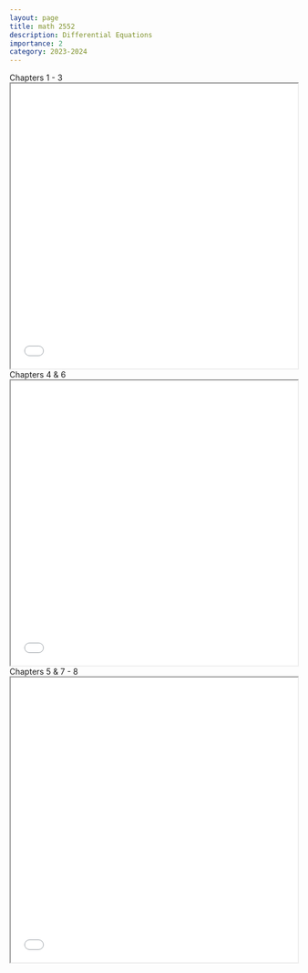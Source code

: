 ```yaml
---
layout: page
title: math 2552
description: Differential Equations
importance: 2
category: 2023-2024
---
```


<div class="caption">
    Chapters 1 - 3
</div>
<iframe src="../assets/pdf/math2552-1.pdf" width="100%" height="500px"></iframe>

<div class="caption">
    Chapters 4 & 6
</div>
<iframe src="../assets/pdf/math2552-2.pdf" width="100%" height="500px"></iframe>

<div class="caption">
    Chapters 5 & 7 - 8
</div>
<iframe src="../assets/pdf/math2552-3.pdf" width="100%" height="500px"></iframe>